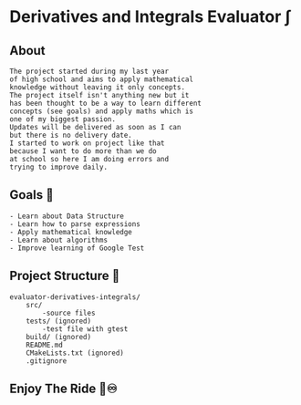 # Derivatives and Integrals Evaluator ∫
## About
    The project started during my last year
    of high school and aims to apply mathematical
    knowledge without leaving it only concepts.
    The project itself isn't anything new but it
    has been thought to be a way to learn different
    concepts (see goals) and apply maths which is 
    one of my biggest passion.
    Updates will be delivered as soon as I can
    but there is no delivery date.
    I started to work on project like that
    because I want to do more than we do
    at school so here I am doing errors and
    trying to improve daily.
## Goals 🎯
    - Learn about Data Structure
    - Learn how to parse expressions
    - Apply mathematical knowledge
    - Learn about algorithms
    - Improve learning of Google Test
## Project Structure 📁
    evaluator-derivatives-integrals/
        src/
            -source files
        tests/ (ignored)
            -test file with gtest
        build/ (ignored)
        README.md
        CMakeLists.txt (ignored)
        .gitignore
## Enjoy The Ride 🚀♾️